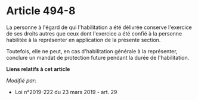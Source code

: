 # Article 494-8

La personne à l'égard de qui l'habilitation a été délivrée conserve l'exercice de ses droits autres que ceux dont l'exercice
a été confié à la personne habilitée à la représenter en application de la présente section.

Toutefois, elle ne peut, en cas d'habilitation générale à la représenter, conclure un mandat de protection future pendant la
durée de l'habilitation.

**Liens relatifs à cet article**

_Modifié par_:

  - Loi n°2019-222 du 23 mars 2019 - art. 29
